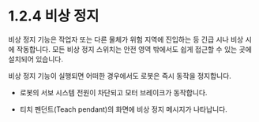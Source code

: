 # 1.2.4 비상 정지

비상 정지 기능은 작업자 또는 다른 물체가 위험 지역에 진입하는 등 긴급 시나 비상 시에 작동합니다. 모든 비상 정지 스위치는 안전 영역 밖에서도 쉽게 접근할 수 있는 곳에 설치되어 있습니다.

비상 정지 기능이 실행되면 어떠한 경우에서도 로봇은 즉시 동작을 정지합니다.

* 로봇의 서보 시스템 전원이 차단되고 모터 브레이크가 동작합니다.

* 티치 펜던트\(Teach pendant\)의 화면에 비상 정지 메시지가 나타납니다.

